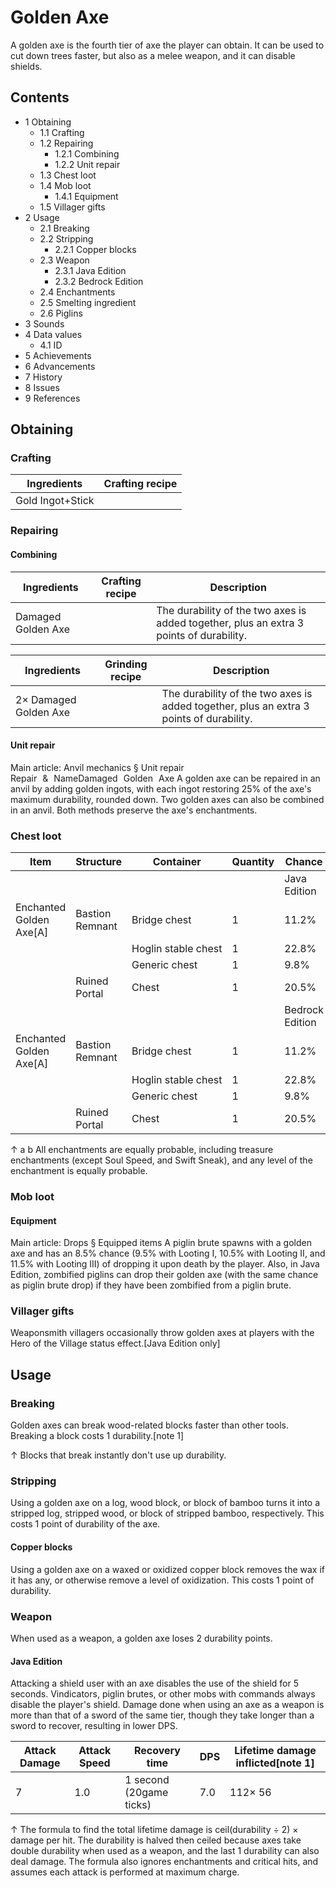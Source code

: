 # Golden Axe
A golden axe is the fourth tier of axe the player can obtain. It can be used to cut down trees faster, but also as a melee weapon, and it can disable shields.

## Contents
- 1 Obtaining
	- 1.1 Crafting
	- 1.2 Repairing
		- 1.2.1 Combining
		- 1.2.2 Unit repair
	- 1.3 Chest loot
	- 1.4 Mob loot
		- 1.4.1 Equipment
	- 1.5 Villager gifts
- 2 Usage
	- 2.1 Breaking
	- 2.2 Stripping
		- 2.2.1 Copper blocks
	- 2.3 Weapon
		- 2.3.1 Java Edition
		- 2.3.2 Bedrock Edition
	- 2.4 Enchantments
	- 2.5 Smelting ingredient
	- 2.6 Piglins
- 3 Sounds
- 4 Data values
	- 4.1 ID
- 5 Achievements
- 6 Advancements
- 7 History
- 8 Issues
- 9 References

## Obtaining
### Crafting
| Ingredients      | Crafting recipe |
|------------------|-----------------|
| Gold Ingot+Stick |                 |

### Repairing
#### Combining
| Ingredients        | Crafting recipe | Description                                                                             |
|--------------------|-----------------|-----------------------------------------------------------------------------------------|
| Damaged Golden Axe |                 | The durability of the two axes is added together, plus an extra 3 points of durability. |

| Ingredients           | Grinding recipe | Description                                                                             |
|-----------------------|-----------------|-----------------------------------------------------------------------------------------|
| 2× Damaged Golden Axe |                 | The durability of the two axes is added together, plus an extra 3 points of durability. |

#### Unit repair
Main article: Anvil mechanics § Unit repair
Repair & NameDamaged Golden Axe
A golden axe can be repaired in an anvil by adding golden ingots, with each ingot restoring 25% of the axe's maximum durability, rounded down. Two golden axes can also be combined in an anvil. Both methods preserve the axe's enchantments.

### Chest loot
| Item                    | Structure       | Container           | Quantity | Chance          |
|-------------------------|-----------------|---------------------|----------|-----------------|
|                         |                 |                     |          | Java Edition    |
| Enchanted Golden Axe[A] | Bastion Remnant | Bridge chest        | 1        | 11.2%           |
|                         |                 | Hoglin stable chest | 1        | 22.8%           |
|                         |                 | Generic chest       | 1        | 9.8%            |
|                         | Ruined Portal   | Chest               | 1        | 20.5%           |
|                         |                 |                     |          | Bedrock Edition |
| Enchanted Golden Axe[A] | Bastion Remnant | Bridge chest        | 1        | 11.2%           |
|                         |                 | Hoglin stable chest | 1        | 22.8%           |
|                         |                 | Generic chest       | 1        | 9.8%            |
|                         | Ruined Portal   | Chest               | 1        | 20.5%           |


↑ a b All enchantments are equally probable, including treasure enchantments (except Soul Speed, and Swift Sneak), and any level of the enchantment is equally probable.


### Mob loot
#### Equipment
Main article: Drops § Equipped items
A piglin brute spawns with a golden axe and has an 8.5% chance (9.5% with Looting I, 10.5% with Looting II, and 11.5% with Looting III) of dropping it upon death by the player. Also, in Java Edition, zombified piglins can drop their golden axe (with the same chance as piglin brute drop) if they have been zombified from a piglin brute.

### Villager gifts
Weaponsmith villagers occasionally throw golden axes at players with the Hero of the Village status effect.‌[Java Edition  only]

## Usage
### Breaking
Golden axes can break wood-related blocks faster than other tools. Breaking a block costs 1 durability.[note 1]


↑ Blocks that break instantly don't use up durability.


### Stripping
Using a golden axe on a log, wood block, or block of bamboo turns it into a stripped log, stripped wood, or block of stripped bamboo, respectively. This costs 1 point of durability of the axe.

#### Copper blocks
Using a golden axe on a waxed or oxidized copper block removes the wax if it has any, or otherwise remove a level of oxidization. This costs 1 point of durability.

### Weapon
When used as a weapon, a golden axe loses 2 durability points.

#### Java Edition
Attacking a shield user with an axe disables the use of the shield for 5 seconds. Vindicators, piglin brutes, or other mobs with commands always disable the player's shield. Damage done when using an axe as a weapon is more than that of a sword of the same tier, though they take longer than a sword to recover, resulting in lower DPS.

| Attack Damage | Attack Speed | Recovery time           | DPS | Lifetime damage inflicted[note 1] |
|---------------|--------------|-------------------------|-----|-----------------------------------|
| 7             | 1.0          | 1 second (20game ticks) | 7.0 | 112× 56                           |


↑ The formula to find the total lifetime damage is ceil(durability ÷ 2) × damage per hit. The durability is halved then ceiled because axes take double durability when used as a weapon, and the last 1 durability can also deal damage. The formula also ignores enchantments and critical hits, and assumes each attack is performed at maximum charge.


